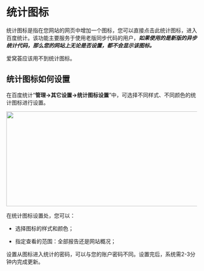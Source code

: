 # 统计图标

统计图标是指在您网站的网页中增加一个图标，您可以直接点击此统计图标，进入百度统计。该功能主要服务于使用老版同步代码的用户，***如果使用的是新版的异步统计代码，那么您的网站上无论是否设置，都不会显示该图标。***

爱窝荟应该用不到统计图标。

<div class="help-center-list-content">
                    <h2>统计图标如何设置</h2>
                    <div class="help-center-list-content-detail">


  <meta http-equiv="Content-Type" content="text/html; charset=utf-8">
  <meta http-equiv="Content-Style-Type" content="text/css">
  <meta name="generator" content="pandoc">
  <title></title>
  <style type="text/css">code{white-space: pre;}</style>


<p>在百度统计“<strong>管理-&gt;其它设置-&gt;统计图标设置</strong>”中，可选择不同样式、不同颜色的统计图标进行设置。</p>
<p><img src="http://mtj.baidu.com/static/article/image/tongji/%E4%BD%BF%E7%94%A8%E6%8C%87%E5%8D%97/%E7%BB%9F%E8%AE%A1%E8%AE%BE%E7%BD%AE/%E5%85%B6%E5%AE%83%E8%AE%BE%E7%BD%AE-%E5%B7%B2review/%E4%BD%BF%E7%94%A8%E6%8C%87%E5%8D%97_%E7%BB%9F%E8%AE%A1%E8%AE%BE%E7%BD%AE_%E7%BB%9F%E8%AE%A1%E5%9B%BE%E6%A0%87%E5%A6%82%E4%BD%95%E8%AE%BE%E7%BD%AE_V0_yumingzhen-%E5%B7%B2review/media/image1.png" width="553" height="251"></p>
<p>在统计图标设置处，您可以：</p>
<ul>
<li><p>选择图标的样式和颜色；</p></li>
<li><p>指定查看的范围：全部报告还是网站概况；</p></li>
</ul>
<p>设置从图标进入统计的密码，可以与您的账户密码不同。设置完后，系统需2-3分钟内完成更新。</p>


</div>
                </div>
